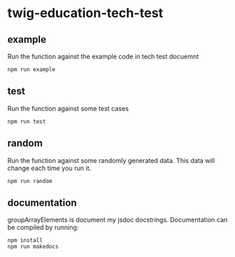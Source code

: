 # twig-education-tech-test

## example
Run the function against the example code in tech test docuemnt
```
npm run example
```

## test
Run the function against some test cases
```
npm run test
```

## random
Run the function against some randomly generated data. This data will change each time you run it.
```
npm run random
```

## documentation
groupArrayElements is document my jsdoc docstrings. Documentation can be compiled by running:
```
npm install
npm run makedocs
```
